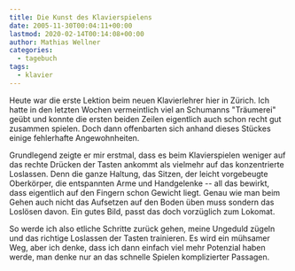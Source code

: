 ```yaml
---
title: Die Kunst des Klavierspielens
date: 2005-11-30T00:04:11+00:00
lastmod: 2020-02-14T00:14:08+00:00
author: Mathias Wellner
categories:
  - tagebuch
tags:
  - klavier
---
```

Heute war die erste Lektion beim neuen Klavierlehrer hier in Zürich. Ich hatte in den letzten Wochen vermeintlich viel an Schumanns "Träumerei" geübt und konnte die ersten beiden Zeilen eigentlich auch schon recht gut zusammen spielen. Doch dann offenbarten sich anhand dieses Stückes einige fehlerhafte Angewohnheiten.

Grundlegend zeigte er mir erstmal, dass es beim Klavierspielen weniger auf das rechte Drücken der Tasten ankommt als vielmehr auf das konzentrierte Loslassen. Denn die ganze Haltung, das Sitzen, der leicht vorgebeugte Oberkörper, die entspannten Arme und Handgelenke -- all das bewirkt, dass eigentlich auf den Fingern schon Gewicht liegt. Genau wie man beim Gehen auch nicht das Aufsetzen auf den Boden üben muss sondern das Loslösen davon. Ein gutes Bild, passt das doch vorzüglich zum Lokomat.

So werde ich also etliche Schritte zurück gehen, meine Ungeduld zügeln und das richtige Loslassen der Tasten trainieren. Es wird ein mühsamer Weg, aber ich denke, dass ich dann einfach viel mehr Potenzial haben werde, man denke nur an das schnelle Spielen komplizierter Passagen.